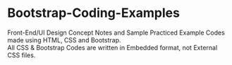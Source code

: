 # Bootstrap-Coding-Examples
Front-End/UI Design Concept Notes and Sample Practiced Example Codes made using HTML, CSS and Bootstrap.<br>
All CSS & Bootstrap Codes are written in Embedded format, not External CSS files.


